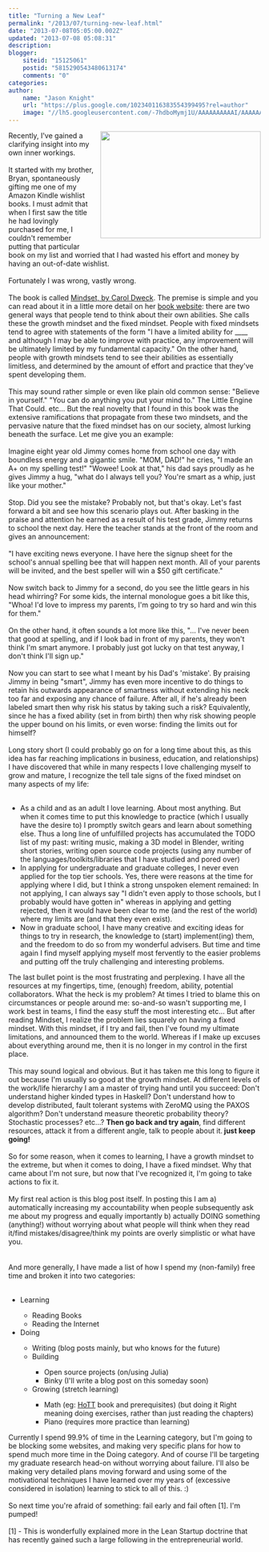 ```yaml
---
title: "Turning a New Leaf"
permalink: "/2013/07/turning-new-leaf.html"
date: "2013-07-08T05:05:00.002Z"
updated: "2013-07-08 05:08:31"
description: 
blogger:
    siteid: "15125061"
    postid: "5815290543480613174"
    comments: "0"
categories: 
author: 
    name: "Jason Knight"
    url: "https://plus.google.com/102340116383554399495?rel=author"
    image: "//lh5.googleusercontent.com/-7hdboMymj1U/AAAAAAAAAAI/AAAAAAAAJXI/7HfgmM-lRPQ/s512-c/photo.jpg"
---
```


<div class="css-full-post-content js-full-post-content">
<a href="http://upload.wikimedia.org/wikipedia/commons/thumb/a/aa/Red_maple_leaf.jpg/640px-Red_maple_leaf.jpg" imageanchor="1" style="clear: right; float: right; margin-bottom: 1em; margin-left: 1em;"><img border="0" height="213" src="http://upload.wikimedia.org/wikipedia/commons/thumb/a/aa/Red_maple_leaf.jpg/640px-Red_maple_leaf.jpg" width="320" /></a>Recently, I've gained a clarifying insight into my own inner workings.<br /><br />It started with my brother, Bryan, spontaneously gifting me one of my Amazon Kindle wishlist books. I must admit that when I first saw the title he had lovingly purchased for me, I couldn't remember putting that particular book on my list and worried that I had wasted his effort and money by having an out-of-date wishlist. <br /><br />Fortunately I was wrong, vastly wrong.<br /><br />The book is called <a href="http://www.amazon.com/books/dp/0345472322">Mindset, by Carol Dweck</a>. The premise is simple and you can read about it in a little more detail on her <a href="http://mindsetonline.com/whatisit/about/index.html" target="_blank">book website</a>: there are two general ways that people tend to think about their own abilities. She calls these the growth mindset and the fixed mindset. People with fixed mindsets tend to agree with statements of the form "I have a limited ability for ____ and although I may be able to improve with practice, any improvement will be ultimately limited by my fundamental capacity." On the other hand, people with growth mindsets tend to see their abilities as essentially limitless, and determined by the amount of effort and practice that they've spent developing them.<br /><br />This may sound rather simple or even like plain old common sense: "Believe in yourself." "You can do anything you put your mind to." The Little Engine That Could. etc... But the real novelty that I found in this book was the extensive ramifications that propagate from these two mindsets, and the pervasive nature that the fixed mindset has on our society, almost lurking beneath the surface. Let me give you an example:<br /><br />Imagine eight year old Jimmy comes home from school one day with boundless energy and a gigantic smile. "MOM, DAD!" he cries, "I made an A+ on my spelling test!" "Wowee! Look at that," his dad says proudly as he gives Jimmy a hug, "what do I always tell you? You're smart as a whip, just like your mother."<br /><br />Stop. Did you see the mistake? Probably not, but that's okay. Let's fast forward a bit and see how this scenario plays out. After basking in the praise and attention he earned as a result of his test grade, Jimmy returns to school the next day. Here the teacher stands at the front of the room and gives an announcement:<br /><br />"I have exciting news everyone. I have here the signup sheet for the school's annual spelling bee that will happen next month. All of your parents will be invited, and the best speller will win a $50 gift certificate."<br /><br />Now switch back to Jimmy for a second, do you see the little gears in his head whirring? For some kids, the internal monologue goes a bit like this, "Whoa! I'd love to impress my parents, I'm going to try so hard and win this for them."<br /><br />On the other hand, it often sounds a lot more like this, "... I've never been that good at spelling, and if I look bad in front of my parents, they won't think I'm smart anymore. I probably just got lucky on that test anyway, I don't think I'll sign up."<br /><br />Now you can start to see what I meant by his Dad's 'mistake'. By praising Jimmy in being "smart", Jimmy has even more incentive to do things to retain his outwards appearance of smartness without extending his neck too far and exposing any chance of failure. After all, if he's already been labeled smart then why risk his status by taking such a risk? Equivalently, since he has a fixed ability (set in from birth) then why risk showing people the upper bound on his limits, or even worse: finding the limits out for himself?<br /><br />Long story short (I could probably go on for a long time about this, as this idea has far reaching implications in business, education, and relationships) I have discovered that while in many respects I love challenging myself to grow and mature, I recognize the tell tale signs of the fixed mindset on many aspects of my life:<br /><br /><ul><li>As a child and as an adult I love learning. About most anything. But when it comes time to put this knowledge to practice (which I usually have the desire to) I promptly switch gears and learn about something else. Thus a long line of unfulfilled projects has accumulated the TODO list of my past: writing music, making a 3D model in Blender, writing short stories, writing open source code projects (using any number of the languages/toolkits/libraries that I have studied and pored over)&nbsp;</li><li>In applying for undergraduate and graduate colleges, I never even applied for the top tier schools. Yes, there were reasons at the time for applying where I did, but I think a strong unspoken element remained: In not applying, I can always say "I didn't even apply to those schools, but I probably would have gotten in" whereas in applying and getting rejected, then it would have been clear to me (and the rest of the world) where my limits are (and that they even exist).</li><li>Now in graduate school, I have many creative and exciting ideas for things to try in research, the knowledge to (start) implement(ing) them, and the freedom to do so from my wonderful advisers. But time and time again I find myself applying myself most fervently to the easier problems and putting off the truly challenging and interesting problems.</li></ul><div>The last bullet point is the most frustrating and perplexing. I have all the resources at my fingertips, time, (enough) freedom, ability, potential collaborators. What the heck is my problem? At times I tried to blame this on circumstances or people around me: so-and-so wasn't supporting me, I work best in teams, I find the easy stuff the most interesting etc... But after reading Mindset, I realize the problem lies squarely on having a fixed mindset. With this mindset, if I try and fail, then I've found my ultimate limitations, and announced them to the world. Whereas if I make up excuses about everything around me, then it is no longer in my control in the first place.&nbsp;</div><div><br /></div><div>This may sound logical and obvious. But it has taken me this long to figure it out because I'm usually so good at the growth mindset. At different levels of the work/life hierarchy I am a master of trying hand until you succeed: Don't understand higher kinded types in Haskell? Don't understand how to develop distributed, fault tolerant systems with ZeroMQ using the PAXOS algorithm? Don't understand measure theoretic probability theory? Stochastic processes? etc...? <b>Then go back and try again</b>, find different resources, attack it from a different angle, talk to people about it.<b> just keep going!&nbsp;</b></div><div><br /></div><div>So for some reason, when it comes to learning, I have a growth mindset to the extreme, but when it comes to doing, I have a fixed mindset. Why that came about I'm not sure, but now that I've recognized it, I'm going to take actions to fix it.&nbsp;</div><div><br /></div><div>My first real action is this blog post itself. In posting this I am a) automatically increasing my accountability when people subsequently ask me about my progress and equally importantly b) actually DOING something (anything!) without worrying about what people will think when they read it/find mistakes/disagree/think my points are overly simplistic or what have you.&nbsp;</div><br /><br />And more generally, I have made a list of how I spend my (non-family) free time and broken it into two categories:<br /><br /><ul><li>Learning</li><ul><li>Reading Books</li><li>Reading the Internet</li></ul><li>Doing</li><ul><li>Writing (blog posts mainly, but who knows for the future)</li><li>Building</li><ul><li>Open source projects (on/using Julia)</li><li>Binky (I'll write a blog post on this someday soon)</li></ul><li>Growing (stretch learning)</li><ul><li>Math (eg: <a href="http://golem.ph.utexas.edu/category/2013/06/the_hott_book.html" target="_blank">HoTT</a> book and prerequisites) (but doing it Right meaning doing exercises, rather than just reading the chapters)</li><li>Piano (requires more practice than learning)</li></ul></ul></ul><div>Currently I spend 99.9% of time in the Learning category, but I'm going to be blocking some websites, and making very specific plans for how to spend much more time in the Doing category. And of course I'll be targeting my graduate research head-on without worrying about failure. I'll also be making very detailed plans moving forward and using some of the motivational techniques I have learned over my years of (excessive considered in isolation) learning to stick to all of this. :)</div><div><br /></div><div>So next time you're afraid of something: fail early and fail often [1]. I'm pumped!</div><div><br /></div><div>[1] - This is wonderfully explained more in the Lean Startup doctrine that has recently gained such a large following in the entrepreneurial world.&nbsp;</div>
</div>
